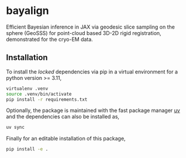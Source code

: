 # bayalign

Efficient Bayesian inference in JAX via geodesic slice sampling on the sphere (GeoSSS) for point-cloud based 3D-2D rigid registration, demonstrated for the cryo-EM data.

## Installation

To install the *locked* dependencies via pip in a virtual environment for a python version >= 3.11,

```bash
virtualenv .venv
source .venv/bin/activate
pip install -r requirements.txt
```

Optionally, the package is maintained with the fast package manager [uv](https://github.com/astral-sh/uv) and the dependencies can also be installed as,

```bash
uv sync
```

Finally for an editable installation of this package,

```bash
pip install -e .
```
